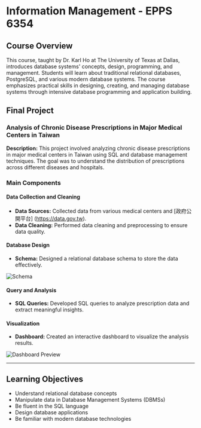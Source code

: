 # Information Management - EPPS 6354

## Course Overview

This course, taught by Dr. Karl Ho at The University of Texas at Dallas, introduces database systems' concepts, design, programming, and management. Students will learn about traditional relational databases, PostgreSQL, and various modern database systems. The course emphasizes practical skills in designing, creating, and managing database systems through intensive database programming and application building.

## Final Project

### Analysis of Chronic Disease Prescriptions in Major Medical Centers in Taiwan

**Description:** This project involved analyzing chronic disease prescriptions in major medical centers in Taiwan using SQL and database management techniques. The goal was to understand the distribution of prescriptions across different diseases and hospitals.

### Main Components

#### Data Collection and Cleaning
- **Data Sources:** Collected data from various medical centers and [政府公開平台] (https://data.gov.tw).
- **Data Cleaning:** Performed data cleaning and preprocessing to ensure data quality.

#### Database Design
- **Schema:** Designed a relational database schema to store the data effectively.

![Schema](https://github.com/Jimpan0612/Information-Management-EPPS-6354-/blob/main/schema.jpeg)

#### Query and Analysis
- **SQL Queries:** Developed SQL queries to analyze prescription data and extract meaningful insights.

#### Visualization
- **Dashboard:** Created an interactive dashboard to visualize the analysis results.

![Dashboard Preview](https://github.com/Jimpan0612/Information-Management-EPPS-6354-/blob/main/dashboard_preview.jpeg)

---

## Learning Objectives

- Understand relational database concepts
- Manipulate data in Database Management Systems (DBMSs)
- Be fluent in the SQL language
- Design database applications
- Be familiar with modern database technologies
